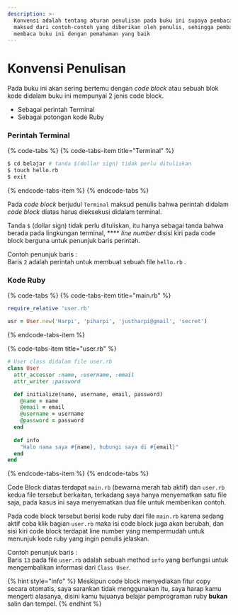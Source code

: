 ```yaml
---
description: >-
  Konvensi adalah tentang aturan penulisan pada buku ini supaya pembaca memahami
  maksud dari contoh-contoh yang diberikan oleh penulis, sehingga pembaca dapat
  membaca buku ini dengan pemahaman yang baik
---
```


# Konvensi Penulisan

Pada buku ini akan sering bertemu dengan _code block_ atau sebuah blok kode didalam buku ini mempunyai 2 jenis code block.

* Sebagai perintah Terminal
* Sebagai potongan kode Ruby

### Perintah Terminal

{% code-tabs %}
{% code-tabs-item title="Terminal" %}
```bash
$ cd belajar # tanda $(dollar sign) tidak perlu dituliskan
$ touch hello.rb
$ exit
```
{% endcode-tabs-item %}
{% endcode-tabs %}

Pada _code block_ berjudul `Terminal` maksud penulis bahwa perintah didalam _code block_ diatas harus dieksekusi didalam terminal.

Tanda `$` \(dollar sign\) tidak perlu dituliskan, itu hanya sebagai tanda bahwa  berada pada lingkungan terminal, **** _line number_ disisi kiri pada code block berguna untuk penunjuk baris perintah.

Contoh penunjuk baris :  
Baris `2` adalah perintah untuk membuat sebuah file `hello.rb` .

### Kode Ruby

{% code-tabs %}
{% code-tabs-item title="main.rb" %}
```ruby
require_relative 'user.rb'

usr = User.new('Harpi', 'piharpi', 'justharpi@gmail', 'secret')
```
{% endcode-tabs-item %}

{% code-tabs-item title="user.rb" %}
```ruby
# User class didalam file user.rb
class User
  attr_accessor :name, :username, :email
  attr_writer :password

  def initialize(name, username, email, password)
    @name = name
    @email = email
    @username = username
    @password = password
  end
  
  def info
    "Halo nama saya #{name}, hubungi saya di #{email}"
  end
end
```
{% endcode-tabs-item %}
{% endcode-tabs %}

Code Block diatas terdapat `main.rb` \(bewarna merah tab aktif\) dan `user.rb` kedua file tersebut berkaitan, terkadang saya hanya menyematkan satu file saja, pada kasus ini saya menyematkan dua file untuk memberikan contoh.

Pada code block tersebut berisi kode ruby dari file `main.rb` karena sedang aktif coba klik bagian `user.rb` maka isi code block juga akan berubah, dan sisi kiri code block terdapat line number yang mempermudah untuk menunjuk kode ruby yang ingin penulis jelaskan.

Contoh penunjuk baris :  
Baris `13` pada file `user.rb` adalah sebuah method `info` yang berfungsi untuk mengembalikan informasi dari `Class User`.    

{% hint style="info" %}
Meskipun code block menyediakan fitur copy secara otomatis, saya sarankan tidak menggunakan itu, saya harap kamu mengerti alasanya, disini kamu tujuanya belajar pemprograman ruby **bukan** salin dan tempel.
{% endhint %}

  
 



